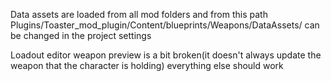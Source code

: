 Data assets are loaded from all mod folders and from this path
Plugins/Toaster_mod_plugin/Content/blueprints/Weapons/DataAssets/
can be changed in the project settings


Loadout editor weapon preview is a bit broken(it doesn't always update the weapon that the character is holding)
everything else should work
